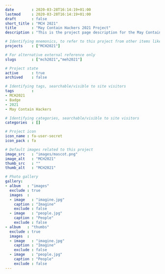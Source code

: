 ```yaml
---
date        : 2020-03-28T16:14:19+01:00
lastmod     : 2020-03-28T16:14:19+01:00
draft       : false
short_title : "MCH 2021"
title       : "May Contain Hackers 2021 Project"
description : "This is the project page description for the May Contain Hackers 2021 Project"

# Identifying mnemonics, to refer to this project from other items like blogs, etc.
projects    : ["MCH2021"]

# For alternative external reference only
slugs       : ["mch2021","meh2021"]

# Project state
active      : true
archived    : false

# Identifying tags, searchable/visible to site visitors
tags        :
- MCH2021
- Badge
- 2021
- May Contain Hackers

# Identifying categories, searchable/visible to site visitors
categories  : []

# Project icon
icon_name : fa-user-secret
icon_pack : fa

# Default images related to this project
image_src   : "images/mascot.png"
image_alt   : "MCH2021"
thumb_src   : ""
thumb_alt   : "MCH2021"

# Photo gallery
gallery:
- album   : "images"
  exclude : true
  images  :
  - image   : "imagine.jpg"
    caption : "Imagine"
    exclude : false
  - image   : "people.jpg"
    caption : "People"
    exclude : false
- album   : "thumbs"
  exclude : true
  images  :
  - image   : "imagine.jpg"
    caption : "Imagine"
    exclude : false
  - image   : "people.jpg"
    caption : "People"
    exclude : false
---
```

